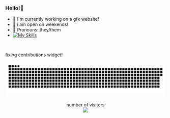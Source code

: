 ### Hello!👋

- 🔭 I'm currently working on a gfx website!
- 🌴 i am open on weekends!
- 🤔 Pronouns: they/them
- [![My Skills](https://skillicons.dev/icons?i=js,html,css,cpp,bots,ps,powershell,py,planetscale&perline=5)](https://skillicons.dev)
<br>
<p>fixing contributions widget!</p>
<a href=#><img src="https://raw.githubusercontent.com/Ronikusu/ronikusu/main/contributions.svg"></a>
<p align="center">
   number of visitors<br>
   <img src="https://profile-counter.glitch.me/ronikusu/count.svg" />
</p>
<br>
